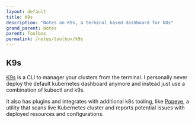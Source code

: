 ```yaml
---
layout: default
title: K9s
description: "Notes on K9s, a terminal based dashboard for k8s"
grand_parent: Notes
parent: Toolbox
permalink: /notes/toolbox/k9s
---
```


## K9s
[K9s](https://k9scli.io/) is a CLI to manager your clusters from the terminal. I personally never deploy the default kubernetes dashboard anymore and instead just use a combination of kubectl and k9s.

It also has plugins and integrates with additional k8s tooling, like [Popeye](https://popeyecli.io/), a utility that scans live Kubernetes cluster and reports potential issues with deployed resources and configurations.
